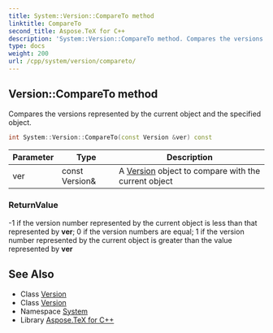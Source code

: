 ```yaml
---
title: System::Version::CompareTo method
linktitle: CompareTo
second_title: Aspose.TeX for C++
description: 'System::Version::CompareTo method. Compares the versions represented by the current object and the specified object in C++.'
type: docs
weight: 200
url: /cpp/system/version/compareto/
---
```

## Version::CompareTo method


Compares the versions represented by the current object and the specified object.

```cpp
int System::Version::CompareTo(const Version &ver) const
```


| Parameter | Type | Description |
| --- | --- | --- |
| ver | const Version\& | A [Version](../) object to compare with the current object |

### ReturnValue

-1 if the version number represented by the current object is less than that represented by **ver**; 0 if the version numbers are equal; 1 if the version number represented by the current object is greater than the value represented by **ver**

## See Also

* Class [Version](../)
* Class [Version](../)
* Namespace [System](../../)
* Library [Aspose.TeX for C++](../../../)

